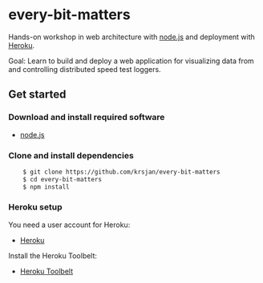 # every-bit-matters
Hands-on workshop in web architecture with [node.js](http://www.nodejs.org) and deployment with [Heroku](http://heroku.com).

Goal: Learn to build and deploy a web application for visualizing data from and controlling distributed speed test loggers.

## Get started

### Download and install required software

* [node.js](http://www.nodejs.org)

### Clone and install dependencies

```bash
	$ git clone https://github.com/krsjan/every-bit-matters
	$ cd every-bit-matters
	$ npm install
```

### Heroku setup

You need a user account for Heroku:
* [Heroku](https://heroku.com/)

 
Install the Heroku Toolbelt:
* [Heroku Toolbelt](https://toolbelt.heroku.com/)